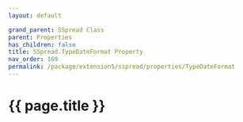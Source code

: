 ```yaml
---
layout: default

grand_parent: SSpread Class
parent: Properties
has_children: false
title: SSpread.TypeDateFormat Property
nav_order: 169
permalink: /package/extension5/sspread/properties/TypeDateFormat
---
```

# {{ page.title }}